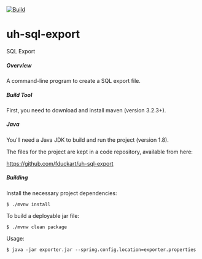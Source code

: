 [![Build](https://github.com/UniversityOfHawaii/uh-sql-export/actions/workflows/build-test.yml/badge.svg)](https://github.com/UniversityOfHawaii/uh-sql-export/actions/workflows/build.yml)

uh-sql-export
===========

SQL Export

##### Overview

A command-line program to create a SQL export file.

##### Build Tool

First, you need to download and install maven (version 3.2.3+).

##### Java

You'll need a Java JDK to build and run the project (version 1.8).

The files for the project are kept in a code repository,
available from here:

https://github.com/fduckart/uh-sql-export

##### Building

Install the necessary project dependencies:

    $ ./mvnw install

To build a deployable jar file:

    $ ./mvnw clean package

Usage:

    $ java -jar exporter.jar --spring.config.location=exporter.properties

